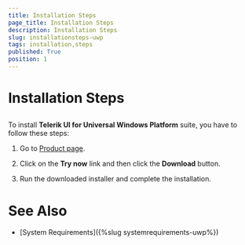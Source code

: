 ```yaml
---
title: Installation Steps
page_title: Installation Steps
description: Installation Steps
slug: installationsteps-uwp
tags: installation,steps
published: True
position: 1
---
```


# Installation Steps



## 

To install **Telerik UI for Universal Windows Platform** suite, you have to follow these steps:
        

1. Go to  [Product page](http://www.telerik.com/universal-windows-platform-ui).
            
1. Click on the **Try now** link and then click the **Download** button.
            
1. Run the downloaded installer and complete the installation.
            

# See Also

 * [System Requirements]({%slug systemrequirements-uwp%})
